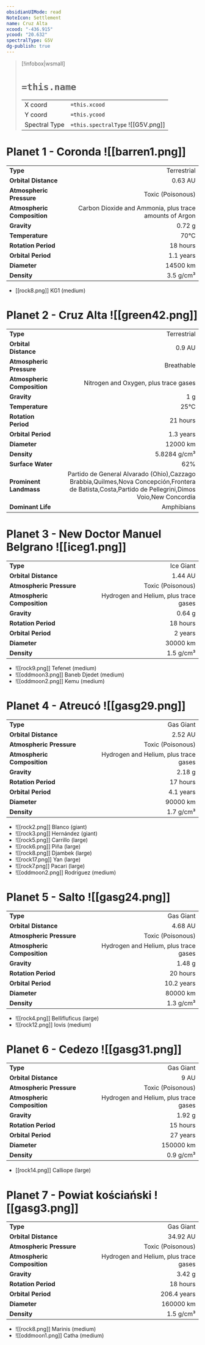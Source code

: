 ```yaml
---
obsidianUIMode: read
NoteIcon: Settlement
name: Cruz Alta
xcood: "-436.915"
ycood: "20.632"
spectralType: G5V
dg-publish: true
---
```

> [!infobox|wsmall]
> # `=this.name`
> | | |
> | - | - |
> | X coord | `=this.xcood` |
> | Y coord| `=this.ycood` |
> | Spectral Type | `=this.spectralType` ![[G5V.png]] |

# Planet 1 - Coronda ![[barren1.png]]
|                             |                           |
| --------------------------- | -------------------------:|
| **Type**                    |             Terrestrial |
| **Orbital Distance**        |   0.63 AU |
| **Atmospheric Pressure**    |       Toxic (Poisonous) |
| **Atmospheric Composition** |      Carbon Dioxide and Ammonia, plus trace amounts of Argon |
| **Gravity**                 |        0.72 g |
| **Temperature**             |    70°C |
| **Rotation Period**         |  18 hours |
| **Orbital Period** | 1.1 years |
| **Diameter**                |      14500 km | 
| **Density**                 |    3.5 g/cm³ |



- [[rock8.png]] KG1 (medium)

# Planet 2 - Cruz Alta ![[green42.png]]
|                             |                           |
| --------------------------- | -------------------------:|
| **Type**                    |             Terrestrial |
| **Orbital Distance**        |   0.9 AU |
| **Atmospheric Pressure**    |       Breathable |
| **Atmospheric Composition** |      Nitrogen and Oxygen, plus trace gases |
| **Gravity**                 |        1 g |
| **Temperature**             |    25°C |
| **Rotation Period**         |  21 hours |
| **Orbital Period** | 1.3 years |
| **Diameter**                |      12000 km | 
| **Density**                 |    5.8284 g/cm³ |
| **Surface Water**           |           62% | 
| **Prominent Landmass**      |         Partido de General Alvarado (Ohio),Cazzago Brabbia,Quilmes,Nova Concepción,Frontera de Batista,Costa,Partido de Pellegrini,Dimos Voio,New Concordia | 
| **Dominant Life**           |         Amphibians |





# Planet 3 - New Doctor Manuel Belgrano ![[iceg1.png]]
|                             |                           |
| --------------------------- | -------------------------:|
| **Type**                    |             Ice Giant |
| **Orbital Distance**        |   1.44 AU |
| **Atmospheric Pressure**    |       Toxic (Poisonous) |
| **Atmospheric Composition** |      Hydrogen and Helium, plus trace gases |
| **Gravity**                 |        0.64 g |
| **Rotation Period**         |  18 hours |
| **Orbital Period** | 2 years |
| **Diameter**                |      30000 km | 
| **Density**                 |    1.5 g/cm³ |



- ![[rock9.png]] Tefenet (medium)
- ![[oddmoon3.png]] Baneb Djedet (medium)
- ![[oddmoon2.png]] Kemu (medium)


# Planet 4 - Atreucó ![[gasg29.png]]
|                             |                           |
| --------------------------- | -------------------------:|
| **Type**                    |             Gas Giant |
| **Orbital Distance**        |   2.52 AU |
| **Atmospheric Pressure**    |       Toxic (Poisonous) |
| **Atmospheric Composition** |      Hydrogen and Helium, plus trace gases |
| **Gravity**                 |        2.18 g |
| **Rotation Period**         |  17 hours |
| **Orbital Period** | 4.1 years |
| **Diameter**                |      90000 km | 
| **Density**                 |    1.7 g/cm³ |



- ![[rock2.png]] Blanco (giant)
- ![[rock3.png]] Hernández (giant)
- ![[rock5.png]] Carrillo (large)
- ![[rock6.png]] Piña (large)
- ![[rock8.png]] Djambek (large)
- ![[rock17.png]] Yan (large)
- ![[rock7.png]] Pacari (large)
- ![[oddmoon2.png]] Rodríguez (medium)


# Planet 5 - Salto ![[gasg24.png]]
|                             |                           |
| --------------------------- | -------------------------:|
| **Type**                    |             Gas Giant |
| **Orbital Distance**        |   4.68 AU |
| **Atmospheric Pressure**    |       Toxic (Poisonous) |
| **Atmospheric Composition** |      Hydrogen and Helium, plus trace gases |
| **Gravity**                 |        1.48 g |
| **Rotation Period**         |  20 hours |
| **Orbital Period** | 10.2 years |
| **Diameter**                |      80000 km | 
| **Density**                 |    1.3 g/cm³ |



- ![[rock4.png]] Bellifluficus (large)
- ![[rock12.png]] Iovis (medium)


# Planet 6 - Cedezo ![[gasg31.png]]
|                             |                           |
| --------------------------- | -------------------------:|
| **Type**                    |             Gas Giant |
| **Orbital Distance**        |   9 AU |
| **Atmospheric Pressure**    |       Toxic (Poisonous) |
| **Atmospheric Composition** |      Hydrogen and Helium, plus trace gases |
| **Gravity**                 |        1.92 g |
| **Rotation Period**         |  15 hours |
| **Orbital Period** | 27 years |
| **Diameter**                |      150000 km | 
| **Density**                 |    0.9 g/cm³ |



- [[rock14.png]] Calliope (large)

# Planet 7 - Powiat kościański ![[gasg3.png]]
|                             |                           |
| --------------------------- | -------------------------:|
| **Type**                    |             Gas Giant |
| **Orbital Distance**        |   34.92 AU |
| **Atmospheric Pressure**    |       Toxic (Poisonous) |
| **Atmospheric Composition** |      Hydrogen and Helium, plus trace gases |
| **Gravity**                 |        3.42 g |
| **Rotation Period**         |  18 hours |
| **Orbital Period** | 206.4 years |
| **Diameter**                |      160000 km | 
| **Density**                 |    1.5 g/cm³ |



- ![[rock8.png]] Marinis (medium)
- ![[oddmoon1.png]] Catha (medium)


